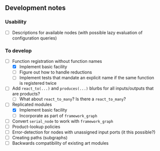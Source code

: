 ## Development notes

### Usability

- [ ] Descriptions for available nodes (with possible lazy evaluation of configuration queries)

### To develop

- [ ] Function registration without function names
  - [x] Implement basic facility
  - [ ] Figure out how to handle reductions
  - [ ] Implement tests that mandate an explicit name if the same function is registered twice
- [ ] Add `react_to(...)` and `produces(...)` blurbs for all inputs/outputs that are products?
  - [ ] What about `react_to_many`?  Is there a `react_to_many`?
- [ ] Replicated modules
  - [x] Implement basic facility
  - [ ] Incorporate as part of `framework_graph`
- [ ] Convert `serial_node` to work with `framework_graph`
- [ ] Product-lookup policies
- [ ] Error-detection for nodes with unassigned input ports (it this possible?)
- [ ] Creating paths (subgraphs)
- [ ] Backwards compatibility of existing art modules
